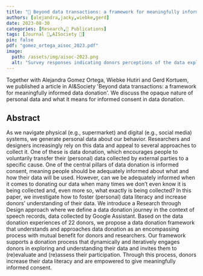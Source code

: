 ```yaml
---
title: "📜 Beyond data transactions: a framework for meaningfully informed data donation"
authors: [alejandra,jacky,wiebke,gerd]
date: 2023-08-30
categories: [Research,📜 Publications]
tags: [Journal 📕,AISociety 🎯]
pin: false
pdf: "gomez_ortega_aisoc_2023.pdf"
image:
  path: /assets/img/aisoc-2023.png
  alt: "Survey responses indicating donors perceptions of the data exploration tool"
---
```


Together with Alejandra Gomez Ortega, Wiebke Hutiri and Gerd Kortuem, we published a article in AI&Society 'Beyond data transactions: a framework for meaningfully informed data donation'. We discuss the opaque nature of personal data and what it means for informed consent in data donation.


## Abstract

As we navigate physical (e.g., supermarket) and digital (e.g., social media) systems, we generate personal data about our behavior. Researchers and designers increasingly rely on this data and appeal to several approaches to collect it. One of these is data donation, which encourages people to voluntarily transfer their (personal) data collected by external parties to a specific cause. One of the central pillars of data donation is informed consent, meaning people should be adequately informed about what and how their data will be used. However, can we be adequately informed when it comes to donating our data when many times we don’t even know it is being collected and, even more so, what exactly is being collected? In this paper, we investigate how to foster (personal) data literacy and increase donors’ understanding of their data. We introduce a Research through Design approach where we define a data donation journey in the context of speech records, data collected by Google Assistant. Based on the data donation experiences of 22 donors, we propose a data donation framework that understands and approaches data donation as an encompassing process with mutual benefit for donors and researchers. Our framework supports a donation process that dynamically and iteratively engages donors in exploring and understanding their data and invites them to (re)evaluate and (re)assess their participation. Through this process, donors increase their data literacy and are empowered to give meaningfully informed consent.
